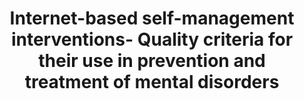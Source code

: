 --- 
abstract: '' 
authors: 
 - JP Klein
 -  C Knaevelsrud
 -  M Bohus
 -  admin
 -  G Gerlinger
 -  K Guenther
 -  ...
doi: '' 
featured: false 
publication: '*Der Nervenarzt*, 193' 
publication_short: '' 
publishDate: '2018-01-01' 
title: 'Internet-based self-management interventions- Quality criteria for their use in prevention and treatment of mental disorders' 
url_code: '' 
url_dataset: '' 
url_pdf: '' 
url_poster: '' 
url_project: '' 
url_slides: '' 
url_source: '' 
url_video: '' 
---